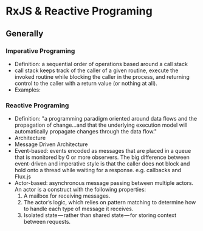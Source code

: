 # RxJS & Reactive Programing

## Generally
### Imperative Programing
- Definition: a sequential order of operations based around a call stack
 - call stack keeps track of the caller of a given routine, execute the invoked routine while blocking the caller in the process, and returning control to the caller with a return value (or nothing at all).
- Examples:
### Reactive Programing
- Definition: "a programming paradigm oriented around data flows and the propagation of change...and that the underlying execution model will automatically propagate changes through the data flow."
- Architecture
 - Message Driven Architecture
  - Event-based: events encoded as messages that are placed in a queue that is monitored by 0 or more observers. The big difference between event-driven and imperative style is that the caller does not block and hold onto a thread while waiting for a response. e.g. callbacks and Flux.js
  - Actor-based: asynchronous message passing between multiple actors. An actor is a construct with the following properties:
    1. A mailbox for receiving messages.
    2. The actor’s logic, which relies on pattern matching to determine how to handle each type of message it receives.
    3. Isolated state — rather than shared state — for storing context between requests.
